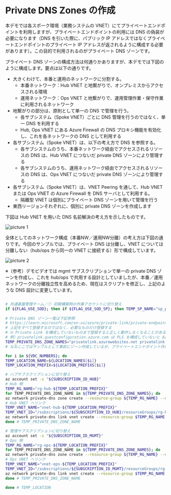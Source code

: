 # Private DNS Zones の作成

本デモでは各スポーク環境（業務システムの VNET）にてプライベートエンドポイントを利用しますが、プライベートエンドポイントの利用には DNS の偽装が必要になります（DNS を引いた際に、パブリック IP アドレスではなくプライベートエンドポイントのプライベート IP アドレスが返されるように構成する必要があります）。この目的で利用されるのがプライベート DNS ゾーンです。

プライベート DNS ゾーンの構成方法は何通りかありますが、本デモでは下図のように構成します。要点は以下の通りです。

- 大きくわけて、本番と運用のネットワークに分割する。
  - 本番ネットワーク：Hub VNET と地繋がりで、オンプレミスからアクセスされる環境
  - 運用ネットワーク：Ops VNET と地繋がりで、運用管理作業・保守作業に利用されるネットワーク
- 地繋がりの部分は、原則として単一の DNS で管理を行う。
  - 各サブシステム（Spoke VNET）ごとに DNS 管理を行うのではなく、単一 DNS を利用する
  - Hub, Ops VNET にある Azure Firewall の DNS プロキシ機能を有効化し、これを各ネットワークの DNS として利用する
- 各サブシステム（Spoke VNET）は、以下の考え方で DNS を参照する。
  - 各サブシステムのうち、本番ネットワーク経由でアクセスされるリソースの DNS は、Hub VNET につないだ private DNS ゾーンにより管理する
  - 各サブシステムのうち、運用ネットワーク経由でアクセスされるリソースの DNS は、Ops VNET につないだ private DNS ゾーンにより管理する
- 各サブシステム（Spoke VNET）は、VNET Peering を通して、Hub VNET または Ops VNET の Azure Firewall を DNS サーバとして利用する。
  - 隔離型 VNET は個別にプライベート DNS ゾーンを用いて管理を行う
- 東西リージョンそれぞれに、個別に private DNS ゾーンを作成します

下図は Hub VNET を用いた DNS 名前解決の考え方を示したものです。

![picture 1](./images/af748ce97f4bf0a8714599bc8bebe01149ce5fcb1f36a67c502f923c9bb2c72d.png)  

全体としてのネットワーク構成（本番NW／運用NW分離）の考え方は下図の通りです。今回のサンプルでは、プライベート DNS は分離し、VNET については分離しない（hub/ops から同一の VNET に接続する）形で構成しています。

![picture 2](./images/69ca5bd10df85e7da200c36e768a09774e78c86149ecb42f9a4ea6561c50e565.png)  

※（参考）デモビデオでは mgmt サブスクリプションで単一の private DNS ゾーンを作成し、これを hub/ops で共用する設計としていましたが、本番／運用ネットワークの分離独立性を高めるため、現在はスクリプトを修正し、上記のような DNS 設計に変更しています。

```bash

# 共通基盤管理チーム／① 初期構築時の作業アカウントに切り替え
if ${FLAG_USE_SOD}; then if ${FLAG_USE_SOD_SP}; then TEMP_SP_NAME="sp_plat_dev"; az login --service-principal --username ${SP_APP_IDS[${TEMP_SP_NAME}]} --password "${SP_PWDS[${TEMP_SP_NAME}]}" --tenant ${PRIMARY_DOMAIN_NAME} --allow-no-subscriptions; else az account clear; az login -u "user_plat_dev@${PRIMARY_DOMAIN_NAME}" -p "${ADMIN_PASSWORD}"; fi; fi
 
# Private DNS ゾーン一覧は下記参照
# https://learn.microsoft.com/en-us/azure/private-link/private-endpoint-dns
# 上記をすべて登録するのではなく、必要なものだけ登録する
# ※ Private Link を構成していないものまで登録すると正しく動作しなくなることがある
# 例）privatelink.guestconfiguration.azure.com は PLS を構成していないと Azure Provided DNS (168.63.129.16) が agentserviceapi.guestconfiguration.azure.com を正しく引けなくなる
TEMP_PRIVATE_DNS_ZONE_NAMES="privatelink.azurewebsites.net privatelink.database.windows.net"
# なおここではサンプルとして事前にゾーン作成しているが、プライベートエンドポイント作成時に必要なものを適宜追加していく方法でもよい

for i in ${VDC_NUMBERS}; do
TEMP_LOCATION_NAME=${LOCATION_NAMES[$i]}
TEMP_LOCATION_PREFIX=${LOCATION_PREFIXS[$i]}

# ハブサブスクリプションに切り替え
az account set -s "${SUBSCRIPTION_ID_HUB}"
# Hub 側
TEMP_RG_NAME="rg-hub-${TEMP_LOCATION_PREFIX}"
for TEMP_PRIVATE_DNS_ZONE_NAME in ${TEMP_PRIVATE_DNS_ZONE_NAMES}; do
az network private-dns zone create --resource-group ${TEMP_RG_NAME} --name ${TEMP_PRIVATE_DNS_ZONE_NAME}
# Hub VNET へリンク
TEMP_VNET_NAME="vnet-hub-${TEMP_LOCATION_PREFIX}"
TEMP_VNET_ID="/subscriptions/${SUBSCRIPTION_ID_HUB}/resourceGroups/rg-hub-${TEMP_LOCATION_PREFIX}/providers/Microsoft.Network/virtualNetworks/${TEMP_VNET_NAME}"
az network private-dns link vnet create --resource-group $TEMP_RG_NAME --zone-name $TEMP_PRIVATE_DNS_ZONE_NAME --name $TEMP_VNET_NAME --virtual-network $TEMP_VNET_ID --registration-enabled false
done # TEMP_PRIVATE_DNS_ZONE_NAME

# 管理サブスクリプションに切り替え
az account set -s "${SUBSCRIPTION_ID_MGMT}"
# Ops 側
TEMP_RG_NAME="rg-ops-${TEMP_LOCATION_PREFIX}"
for TEMP_PRIVATE_DNS_ZONE_NAME in ${TEMP_PRIVATE_DNS_ZONE_NAMES}; do
az network private-dns zone create --resource-group ${TEMP_RG_NAME} --name ${TEMP_PRIVATE_DNS_ZONE_NAME}
# Ops VNET へリンク
TEMP_VNET_NAME="vnet-ops-${TEMP_LOCATION_PREFIX}"
TEMP_VNET_ID="/subscriptions/${SUBSCRIPTION_ID_MGMT}/resourceGroups/rg-ops-${TEMP_LOCATION_PREFIX}/providers/Microsoft.Network/virtualNetworks/${TEMP_VNET_NAME}"
az network private-dns link vnet create --resource-group $TEMP_RG_NAME --zone-name $TEMP_PRIVATE_DNS_ZONE_NAME --name $TEMP_VNET_NAME --virtual-network $TEMP_VNET_ID --registration-enabled false
done # TEMP_PRIVATE_DNS_ZONE_NAME

done # TEMP_LOCATION

```
